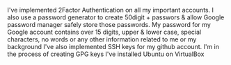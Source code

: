 
I've implemented 2Factor Authentication on all my important accounts. 
I also use a password generator to create 50digit + passwors & allow Google password manager safely store those passwords. My password for my Google account contains over 15 digits, upper & lower case, special characters, no words or any other information related to me or my background
I've also implemented SSH keys for my github account. I'm in the process of creating GPG keys
I've installed Ubuntu on VirtualBox


